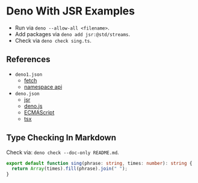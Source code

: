 # Deno With JSR Examples

- Run via `deno --allow-all <filename>`.
- Add packages via `deno add jsr:@std/streams`.
- Check via `deno check sing.ts`.

## References

- `deno1.json`
  - [fetch](https://youtu.be/oxVwTT-rZRo?si=YHOIxRVQjDMfLV9-)
  - [namespace api](https://youtu.be/p28ujFMrdA0?si=Uq-Cji07qr4skXzo)
- `deno.json`
  - [jsr](https://youtu.be/7uiL4WYvZVs?si=sBPoN6dbS16tpajb)
  - [deno.js](https://youtu.be/bTmO5Tfgke4?si=ThTJGb_t_J7p7i1U)
  - [ECMAScript](https://youtu.be/cTFBiwYY3vs?si=joruT-C2ze0XDn5W)
  - [tsx](https://youtu.be/KoM8ahe8O74?si=LjqDmzqxQw2xiT9x)

## Type Checking In Markdown

Check via: `deno check --doc-only README.md`.

```typescript
export default function sing(phrase: string, times: number): string {
  return Array(times).fill(phrase).join(" ");
}
```
